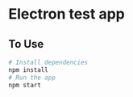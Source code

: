 # Electron test app
## To Use
```bash
# Install dependencies
npm install
# Run the app
npm start
```
